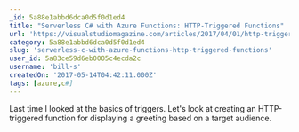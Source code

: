```yaml
---
_id: 5a88e1abbd6dca0d5f0d1ed4
title: "Serverless C# with Azure Functions: HTTP-Triggered Functions"
url: 'https://visualstudiomagazine.com/articles/2017/04/01/http-triggered-functions.aspx'
category: 5a88e1abbd6dca0d5f0d1ed4
slug: 'serverless-c-with-azure-functions-http-triggered-functions'
user_id: 5a83ce59d6eb0005c4ecda2c
username: 'bill-s'
createdOn: '2017-05-14T04:42:11.000Z'
tags: [azure,c#]
---
```


Last time I looked at the basics of triggers. Let's look at creating an HTTP-triggered function for displaying a greeting based on a target audience.
